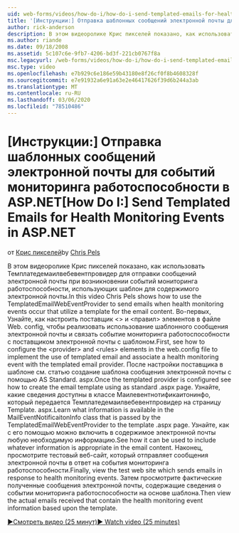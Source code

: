 ```yaml
---
uid: web-forms/videos/how-do-i/how-do-i-send-templated-emails-for-health-monitoring-events-in-aspnet
title: '[Инструкции:] Отправка шаблонных сообщений электронной почты для событий мониторинга работоспособности в ASP.NET | Документация Майкрософт'
author: rick-anderson
description: В этом видеоролике Крис пикселей показано, как использовать Темплатедемаилвебевентпровидер для отправки сообщений электронной почты при возникновении событий мониторинга работоспособности, использующих шаблон для t...
ms.author: riande
ms.date: 09/18/2008
ms.assetid: 5c107c6e-9fb7-4206-bd3f-221cb0767f8a
msc.legacyurl: /web-forms/videos/how-do-i/how-do-i-send-templated-emails-for-health-monitoring-events-in-aspnet
msc.type: video
ms.openlocfilehash: e7b929c6e186e59b43180e8f26cf0f8b4608328f
ms.sourcegitcommit: e7e91932a6e91a63e2e46417626f39d6b244a3ab
ms.translationtype: MT
ms.contentlocale: ru-RU
ms.lasthandoff: 03/06/2020
ms.locfileid: "78510486"
---
```

# <a name="how-do-i-send-templated-emails-for-health-monitoring-events-in-aspnet"></a><span data-ttu-id="3a2fe-103">[Инструкции:] Отправка шаблонных сообщений электронной почты для событий мониторинга работоспособности в ASP.NET</span><span class="sxs-lookup"><span data-stu-id="3a2fe-103">[How Do I:] Send Templated Emails for Health Monitoring Events in ASP.NET</span></span>

<span data-ttu-id="3a2fe-104">от [Крис пикселей](https://twitter.com/chrispels)</span><span class="sxs-lookup"><span data-stu-id="3a2fe-104">by [Chris Pels](https://twitter.com/chrispels)</span></span>

<span data-ttu-id="3a2fe-105">В этом видеоролике Крис пикселей показано, как использовать Темплатедемаилвебевентпровидер для отправки сообщений электронной почты при возникновении событий мониторинга работоспособности, использующих шаблон для содержимого электронной почты.</span><span class="sxs-lookup"><span data-stu-id="3a2fe-105">In this video Chris Pels shows how to use the TemplatedEmailWebEventProvider to send emails when health monitoring events occur that utilize a template for the email content.</span></span> <span data-ttu-id="3a2fe-106">Во-первых, Узнайте, как настроить поставщик &lt;&gt; и &lt;правил&gt; элементов в файле Web. config, чтобы реализовать использование шаблонного сообщения электронной почты и связать событие мониторинга работоспособности с поставщиком электронной почты с шаблоном.</span><span class="sxs-lookup"><span data-stu-id="3a2fe-106">First, see how to configure the &lt;provider&gt; and &lt;rules&gt; elements in the web.config file to implement the use of templated email and associate a health monitoring event with the templated email provider.</span></span> <span data-ttu-id="3a2fe-107">После настройки поставщика в шаблоне см. статью создание шаблона сообщения электронной почты с помощью AS Standard. aspx.</span><span class="sxs-lookup"><span data-stu-id="3a2fe-107">Once the templated provider is configured see how to create the email template using as standard .aspx page.</span></span> <span data-ttu-id="3a2fe-108">Узнайте, какие сведения доступны в классе Маилевентнотификаитонинфо, который передается Темплатедемаилвебевентпровидер на страницу Template. aspx.</span><span class="sxs-lookup"><span data-stu-id="3a2fe-108">Learn what information is available in the MailEventNotificaitonInfo class that is passed by the TemplatedEmailWebEventProvider to the template .aspx page.</span></span> <span data-ttu-id="3a2fe-109">Узнайте, как с его помощью можно включить в содержимое электронной почты любую необходимую информацию.</span><span class="sxs-lookup"><span data-stu-id="3a2fe-109">See how it can be used to include whatever information is appropriate in the email content.</span></span> <span data-ttu-id="3a2fe-110">Наконец, просмотрите тестовый веб-сайт, который отправляет сообщения электронной почты в ответ на события мониторинга работоспособности.</span><span class="sxs-lookup"><span data-stu-id="3a2fe-110">Finally, view the test web site which sends emails in response to health monitoring events.</span></span> <span data-ttu-id="3a2fe-111">Затем просмотрите фактические полученные сообщения электронной почты, содержащие сведения о событии мониторинга работоспособности на основе шаблона.</span><span class="sxs-lookup"><span data-stu-id="3a2fe-111">Then view the actual emails received that contain the health monitoring event information based upon the template.</span></span>

[<span data-ttu-id="3a2fe-112">&#9654;Смотреть видео (25 минут)</span><span class="sxs-lookup"><span data-stu-id="3a2fe-112">&#9654; Watch video (25 minutes)</span></span>](https://channel9.msdn.com/Blogs/ASP-NET-Site-Videos/how-do-i-send-templated-emails-for-health-monitoring-events-in-aspnet)
